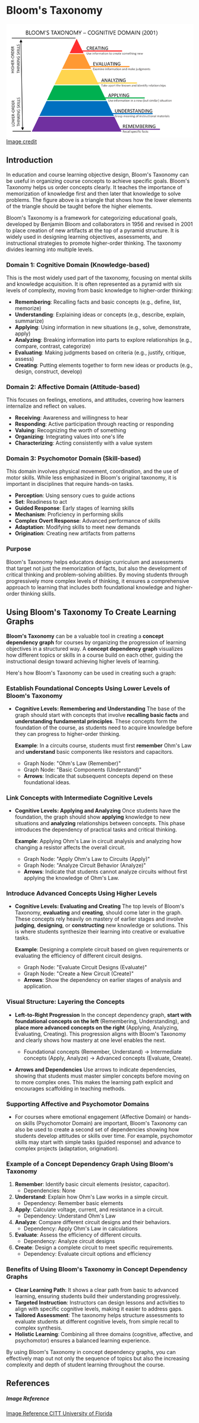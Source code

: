 # Bloom's Taxonomy

![blooms-taxonomy](../img/blooms-taxonomy.png)
[Image credit](#image)

## Introduction

In education and course learning objective design, Bloom's Taxonomy can be useful in
organizing course concepts to achieve specific goals.  Bloom's Taxonomy
helps us order concepts clearly.  It teaches the importance of memorization of knowledge first and then later that knowledge to solve problems.  The figure above is a triangle that shows how
the lower elements of the triangle should be taught before the higher elements.

Bloom's Taxonomy is a framework for categorizing educational goals, developed by Benjamin Bloom and collaborators in 1956 and revised in 2001 to place creation of new artifacts
at the top of a pyramid structure. It is widely used in designing learning objectives, assessments, and instructional strategies to promote higher-order thinking. The taxonomy divides learning into multiple levels.

### Domain 1: Cognitive Domain (Knowledge-based)

This is the most widely used part of the taxonomy, focusing on mental skills and knowledge acquisition. It is often represented as a pyramid with six levels of complexity, moving from basic knowledge to higher-order thinking:

-   **Remembering**: Recalling facts and basic concepts (e.g., define, list, memorize)
-   **Understanding**: Explaining ideas or concepts (e.g., describe, explain, summarize)
-   **Applying**: Using information in new situations (e.g., solve, demonstrate, apply)
-   **Analyzing**: Breaking information into parts to explore relationships (e.g., compare, contrast, categorize)
-   **Evaluating**: Making judgments based on criteria (e.g., justify, critique, assess)
-   **Creating**: Putting elements together to form new ideas or products (e.g., design, construct, develop)

### Domain 2: Affective Domain (Attitude-based)

This focuses on feelings, emotions, and attitudes, covering how learners internalize and reflect on values.

-   **Receiving**: Awareness and willingness to hear
-   **Responding**: Active participation through reacting or responding
-   **Valuing**: Recognizing the worth of something
-   **Organizing**: Integrating values into one's life
-   **Characterizing**: Acting consistently with a value system

### Domain 3: Psychomotor Domain (Skill-based)

This domain involves physical movement, coordination, and the use of motor skills. While less emphasized in Bloom's original taxonomy, it is important in disciplines that require hands-on tasks.

-   **Perception**: Using sensory cues to guide actions
-   **Set**: Readiness to act
-   **Guided Response**: Early stages of learning skills
-   **Mechanism**: Proficiency in performing skills
-   **Complex Overt Response**: Advanced performance of skills
-   **Adaptation**: Modifying skills to meet new demands
-   **Origination**: Creating new artifacts from patterns

### Purpose

Bloom's Taxonomy helps educators design curriculum and assessments that target not just the memorization of facts, but also the development of critical thinking and problem-solving abilities. By moving students through progressively more complex levels of thinking, it ensures a comprehensive approach to learning that includes both foundational knowledge and higher-order thinking skills.

## Using Bloom's Taxonomy To Create Learning Graphs

**Bloom's Taxonomy** can be a valuable tool in creating a **concept dependency graph** for courses by organizing the progression of learning objectives in a structured way. A **concept dependency graph** visualizes how different topics or skills in a course build on each other, guiding the instructional design toward achieving higher levels of learning.

Here's how Bloom's Taxonomy can be used in creating such a graph:

### Establish Foundational Concepts Using Lower Levels of Bloom's Taxonomy

-   **Cognitive Levels: Remembering and Understanding**
    The base of the graph should start with concepts that involve **recalling basic facts** and **understanding fundamental principles**. These concepts form the foundation of the course, as students need to acquire knowledge before they can progress to higher-order thinking.

    **Example**: In a circuits course, students must first **remember** Ohm's Law and **understand** basic components like resistors and capacitors.

    -   Graph Node: "Ohm's Law (Remember)"
    -   Graph Node: "Basic Components (Understand)"
    -   **Arrows**: Indicate that subsequent concepts depend on these foundational ideas.

### Link Concepts with Intermediate Cognitive Levels

-   **Cognitive Levels: Applying and Analyzing**
    Once students have the foundation, the graph should show **applying** knowledge to new situations and **analyzing** relationships between concepts. This phase introduces the dependency of practical tasks and critical thinking.

    **Example**: Applying Ohm's Law in circuit analysis and analyzing how changing a resistor affects the overall circuit.

    -   Graph Node: "Apply Ohm's Law to Circuits (Apply)"
    -   Graph Node: "Analyze Circuit Behavior (Analyze)"
    -   **Arrows**: Indicate that students cannot analyze circuits without first applying the knowledge of Ohm's Law.

### Introduce Advanced Concepts Using Higher Levels

-   **Cognitive Levels: Evaluating and Creating**
    The top levels of Bloom's Taxonomy, **evaluating** and **creating**, should come later in the graph. These concepts rely heavily on mastery of earlier stages and involve **judging**, **designing**, or **constructing** new knowledge or solutions. This is where students synthesize their learning into creative or evaluative tasks.

    **Example**: Designing a complete circuit based on given requirements or evaluating the efficiency of different circuit designs.

    -   Graph Node: "Evaluate Circuit Designs (Evaluate)"
    -   Graph Node: "Create a New Circuit (Create)"
    -   **Arrows**: Show the dependency on earlier stages of analysis and application.

### Visual Structure: Layering the Concepts

-   **Left-to-Right Progression**
    In the concept dependency graph, **start with foundational concepts on the left** (Remembering, Understanding), and **place more advanced concepts on the right** (Applying, Analyzing, Evaluating, Creating). This progression aligns with Bloom's Taxonomy and clearly shows how mastery at one level enables the next.

    -   Foundational concepts (Remember, Understand) -> Intermediate concepts (Apply, Analyze) -> Advanced concepts (Evaluate, Create).

-   **Arrows and Dependencies**
    Use arrows to indicate dependencies, showing that students must master simpler concepts before moving on to more complex ones. This makes the learning path explicit and encourages scaffolding in teaching methods.

### Supporting Affective and Psychomotor Domains

-   For courses where emotional engagement (Affective Domain) or hands-on skills (Psychomotor Domain) are important, Bloom's Taxonomy can also be used to create a second set of dependencies showing how students develop attitudes or skills over time. For example, psychomotor skills may start with simple tasks (guided response) and advance to complex projects (adaptation, origination).

### Example of a Concept Dependency Graph Using Bloom's Taxonomy

1.  **Remember**: Identify basic circuit elements (resistor, capacitor).
    -   Dependencies: None
2.  **Understand**: Explain how Ohm's Law works in a simple circuit.
    -   Dependency: Remember basic elements
3.  **Apply**: Calculate voltage, current, and resistance in a circuit.
    -   Dependency: Understand Ohm's Law
4.  **Analyze**: Compare different circuit designs and their behaviors.
    -   Dependency: Apply Ohm's Law in calculations
5.  **Evaluate**: Assess the efficiency of different circuits.
    -   Dependency: Analyze circuit designs
6.  **Create**: Design a complete circuit to meet specific requirements.
    -   Dependency: Evaluate circuit options and efficiency

### Benefits of Using Bloom's Taxonomy in Concept Dependency Graphs

-   **Clear Learning Path**: It shows a clear path from basic to advanced learning, ensuring students build their understanding progressively.
-   **Targeted Instruction**: Instructors can design lessons and activities to align with specific cognitive levels, making it easier to address gaps.
-   **Tailored Assessment**: The taxonomy helps structure assessments to evaluate students at different cognitive levels, from simple recall to complex synthesis.
-   **Holistic Learning**: Combining all three domains (cognitive, affective, and psychomotor) ensures a balanced learning experience.

By using Bloom's Taxonomy in concept dependency graphs, you can effectively map out not only the sequence of topics but also the increasing complexity and depth of student learning throughout the course.

## References

##### Image Reference
[Image Reference CITT University of Florida](https://citt.ufl.edu/resources/the-learning-process/designing-the-learning-experience/blooms-taxonomy/blooms-taxonomy-graphic-description/)